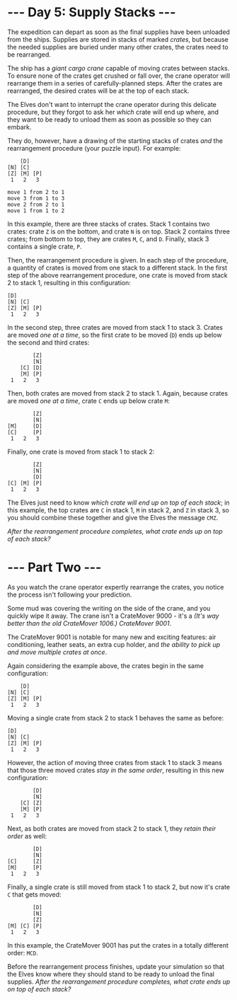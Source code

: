 ﻿# --- Day 5: Supply Stacks ---

The expedition can depart as soon as the final supplies have been unloaded from the ships. Supplies are stored in stacks of marked *crates*, but because the needed supplies are buried under many other crates, the crates need to be rearranged.

The ship has a *giant cargo crane* capable of moving crates between stacks. To ensure none of the crates get crushed or fall over, the crane operator will rearrange them in a series of carefully-planned steps. After the crates are rearranged, the desired crates will be at the top of each stack.

The Elves don't want to interrupt the crane operator during this delicate procedure, but they forgot to ask her *which* crate will end up where, and they want to be ready to unload them as soon as possible so they can embark.

They do, however, have a drawing of the starting stacks of crates *and* the rearrangement procedure (your puzzle input). For example:


```
    [D]    
[N] [C]    
[Z] [M] [P]
 1   2   3 

move 1 from 2 to 1
move 3 from 1 to 3
move 2 from 2 to 1
move 1 from 1 to 2
```


In this example, there are three stacks of crates. Stack 1 contains two crates: crate ```Z``` is on the bottom, and crate ```N``` is on top. Stack 2 contains three crates; from bottom to top, they are crates ```M```, ```C```, and ```D```. Finally, stack 3 contains a single crate, ```P```.

Then, the rearrangement procedure is given. In each step of the procedure, a quantity of crates is moved from one stack to a different stack. In the first step of the above rearrangement procedure, one crate is moved from stack 2 to stack 1, resulting in this configuration:


```
[D]        
[N] [C]    
[Z] [M] [P]
 1   2   3 
```


In the second step, three crates are moved from stack 1 to stack 3. Crates are moved *one at a time*, so the first crate to be moved (```D```) ends up below the second and third crates:


```
        [Z]
        [N]
    [C] [D]
    [M] [P]
 1   2   3
```


Then, both crates are moved from stack 2 to stack 1. Again, because crates are moved *one at a time*, crate ```C``` ends up below crate ```M```:


```
        [Z]
        [N]
[M]     [D]
[C]     [P]
 1   2   3
```


Finally, one crate is moved from stack 1 to stack 2:


```
        [Z]
        [N]
        [D]
[C] [M] [P]
 1   2   3
```


The Elves just need to know *which crate will end up on top of each stack*; in this example, the top crates are ```C``` in stack 1, ```M``` in stack 2, and ```Z``` in stack 3, so you should combine these together and give the Elves the message ```CMZ```.

*After the rearrangement procedure completes, what crate ends up on top of each stack?*

# --- Part Two ---

As you watch the crane operator expertly rearrange the crates, you notice the process isn't following your prediction.

Some mud was covering the writing on the side of the crane, and you quickly wipe it away. The crane isn't a CrateMover 9000 - it's a *(It's way better than the old CrateMover 1006.) CrateMover 9001*.

The CrateMover 9001 is notable for many new and exciting features: air conditioning, leather seats, an extra cup holder, and *the ability to pick up and move multiple crates at once*.

Again considering the example above, the crates begin in the same configuration:


```
    [D]    
[N] [C]    
[Z] [M] [P]
 1   2   3 
```


Moving a single crate from stack 2 to stack 1 behaves the same as before:


```
[D]        
[N] [C]    
[Z] [M] [P]
 1   2   3 
```


However, the action of moving three crates from stack 1 to stack 3 means that those three moved crates *stay in the same order*, resulting in this new configuration:


```
        [D]
        [N]
    [C] [Z]
    [M] [P]
 1   2   3
```


Next, as both crates are moved from stack 2 to stack 1, they *retain their order* as well:


```
        [D]
        [N]
[C]     [Z]
[M]     [P]
 1   2   3
```


Finally, a single crate is still moved from stack 1 to stack 2, but now it's crate ```C``` that gets moved:


```
        [D]
        [N]
        [Z]
[M] [C] [P]
 1   2   3
```


In this example, the CrateMover 9001 has put the crates in a totally different order: ```MCD```.

Before the rearrangement process finishes, update your simulation so that the Elves know where they should stand to be ready to unload the final supplies. *After the rearrangement procedure completes, what crate ends up on top of each stack?*